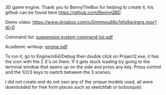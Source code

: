 3D game engine. Thank you to BennyTheBox for helping to create it, his github can be found here https://github.com/BennyQBD. 

Demo video: https://www.dropbox.com/s/0mnmou66x7efq9q/egng.mov?dl=0

Command list: [suspension system command list.pdf](https://github.com/lukinator1/Engine/files/7115045/suspension.system.command.list.pdf)

Academic writeup: [engine.pdf](https://github.com/lukinator1/Engine/files/7115079/engine.pdf)

To run it, go to Engine/x64/Debug then double click on Project2.exe, it has the icon with the 2 S's on them. If it gets stuck loading try going to the terminal window that opens up on the side and press any key. Press control and the 1/2/3 keys to switch between the 3 scenes. 

I did not create and do not own any of the unique models used, all were downloaded for free from places such as sketchfab or turbosquid. 
